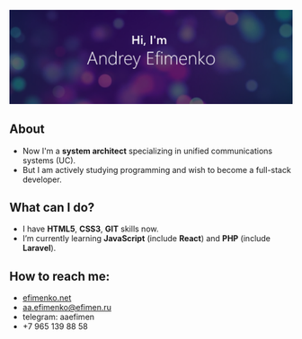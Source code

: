 [![Smileprez GitHub Banner](/assets/smileperez_logo.png)](https://efimenko.net)

## About
- Now I'm a **system architect** specializing in unified communications systems (UC).
- But I am actively studying programming and wish to become a full-stack developer.

## What can I do?
- I have **HTML5**, **CSS3**, **GIT** skills now.
- I’m currently learning **JavaScript** (include **React**) and **PHP** (include **Laravel**).

## How to reach me: 
- [efimenko.net](http://efimenko.net)
- aa.efimenko@efimen.ru
- telegram: aaefimen
- +7 965 139 88 58
